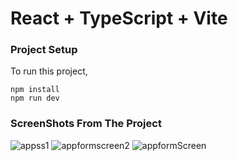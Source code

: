 # React + TypeScript + Vite


### Project Setup
To run this project,

```
npm install
npm run dev
```
### ScreenShots From The Project

![appss1](https://github.com/ceminal/adli-vaka-raporu-uygulamasi/assets/74105512/cdd8052c-9cb2-4d5c-b434-5dd9bb4edab1)
![appformscreen2](https://github.com/ceminal/adli-vaka-raporu-uygulamasi/assets/74105512/2e6e7817-aa6a-490a-af6c-0f31af856072)
![appformScreen](https://github.com/ceminal/adli-vaka-raporu-uygulamasi/assets/74105512/869fb0fe-2c0b-4952-a8fe-a4c5fc9f1396)
